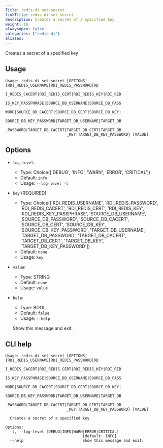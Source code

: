 ```yaml
---
Title: redis-di set-secret
linkTitle: redis-di set-secret
description: Creates a secret of a specified key
weight: 10
alwaysopen: false
categories: ["redis-di"]
aliases:
---
```


Creates a secret of a specified key

## Usage

```
Usage: redis-di set-secret [OPTIONS] {RDI_REDIS_USERNAME|RDI_REDIS_PASSWORD|RD
                           I_REDIS_CACERT|RDI_REDIS_CERT|RDI_REDIS_KEY|RDI_RED
                           IS_KEY_PASSPHRASE|SOURCE_DB_USERNAME|SOURCE_DB_PASS
                           WORD|SOURCE_DB_CACERT|SOURCE_DB_CERT|SOURCE_DB_KEY|
                           SOURCE_DB_KEY_PASSWORD|TARGET_DB_USERNAME|TARGET_DB
                           _PASSWORD|TARGET_DB_CACERT|TARGET_DB_CERT|TARGET_DB
                           _KEY|TARGET_DB_KEY_PASSWORD} [VALUE]
```

## Options

- `log_level`:

  - Type: Choice(['DEBUG', 'INFO', 'WARN', 'ERROR', 'CRITICAL'])
  - Default: `info`
  - Usage: `--log-level
-l`

- `key` (REQUIRED):

  - Type: Choice(['RDI_REDIS_USERNAME', 'RDI_REDIS_PASSWORD', 'RDI_REDIS_CACERT', 'RDI_REDIS_CERT', 'RDI_REDIS_KEY', 'RDI_REDIS_KEY_PASSPHRASE', 'SOURCE_DB_USERNAME', 'SOURCE_DB_PASSWORD', 'SOURCE_DB_CACERT', 'SOURCE_DB_CERT', 'SOURCE_DB_KEY', 'SOURCE_DB_KEY_PASSWORD', 'TARGET_DB_USERNAME', 'TARGET_DB_PASSWORD', 'TARGET_DB_CACERT', 'TARGET_DB_CERT', 'TARGET_DB_KEY', 'TARGET_DB_KEY_PASSWORD'])
  - Default: `none`
  - Usage: `key`

- `value`:

  - Type: STRING
  - Default: `none`
  - Usage: `value`

- `help`:

  - Type: BOOL
  - Default: `false`
  - Usage: `--help`

  Show this message and exit.

## CLI help

```
Usage: redis-di set-secret [OPTIONS] {RDI_REDIS_USERNAME|RDI_REDIS_PASSWORD|RD
                           I_REDIS_CACERT|RDI_REDIS_CERT|RDI_REDIS_KEY|RDI_RED
                           IS_KEY_PASSPHRASE|SOURCE_DB_USERNAME|SOURCE_DB_PASS
                           WORD|SOURCE_DB_CACERT|SOURCE_DB_CERT|SOURCE_DB_KEY|
                           SOURCE_DB_KEY_PASSWORD|TARGET_DB_USERNAME|TARGET_DB
                           _PASSWORD|TARGET_DB_CACERT|TARGET_DB_CERT|TARGET_DB
                           _KEY|TARGET_DB_KEY_PASSWORD} [VALUE]

  Creates a secret of a specified key

Options:
  -l, --log-level [DEBUG|INFO|WARN|ERROR|CRITICAL]
                                  [default: INFO]
  --help                          Show this message and exit.
```
